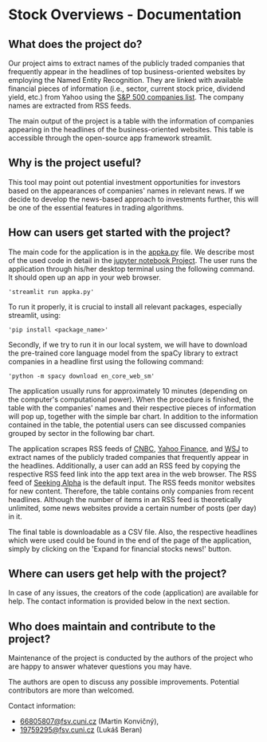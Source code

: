 # Stock Overviews - Documentation
## What does the project do?
Our project aims to extract names of the publicly traded companies that frequently appear in the headlines of top business-oriented websites by employing the Named Entity Recognition. They are linked with available financial pieces of information (i.e., sector, current stock price, dividend yield, etc.) from Yahoo using the [S&P 500 companies list](https://en.wikipedia.org/wiki/List_of_S%26P_500_companies). The company names are extracted from RSS feeds.

The main output of the project is a table with the information of companies appearing in the headlines of the business-oriented websites. This table is accessible through the open-source app framework streamlit. 

## Why is the project useful?
This tool may point out potential investment opportunities for investors based on the appearances of companies' names in relevant news. If we decide to develop the news-based approach to investments further, this will be one of the essential features in trading algorithms.

## How can users get started with the project?
The main code for the application is in the [appka.py](appka.py) file. We describe most of the used code in detail in the [jupyter notebook Project](Project.ipynb). The user runs the application through his/her desktop terminal using the following command. It should open up an app in your web browser.

    'streamlit run appka.py'

To run it properly, it is crucial to install all relevant packages, especially streamlit, using:

    'pip install <package_name>'

Secondly, if we try to run it in our local system, we will have to download the pre-trained core language model from the spaCy library to extract companies in a headline first using the following command:

    'python -m spacy download en_core_web_sm'

    
The application usually runs for approximately 10 minutes (depending on the computer's computational power). When the procedure is finished, the table with the companies' names and their respective pieces of information will pop up, together with the simple bar chart. In addition to the information contained in the table, the potential users can see discussed companies grouped by sector in the following bar chart.

The application scrapes RSS feeds of [CNBC](https://www.cnbc.com/id/15839135/device/rss/rss.html?fbclid=IwAR2o0zeWtmgEwZob45_F6e02pkTVo9uBGL0VI1GQv8mPyScEFY-hn9t089Y), [Yahoo Finance](https://finance.yahoo.com/news/rssindex), and [WSJ](https://feeds.a.dj.com/rss/RSSMarketsMain.xml?fbclid=IwAR17gY8vV2SdoTLP_35v7zGYmPireg5xIX_y1VEgPYRoXVd5jVouoKRlXAc) to extract names of the publicly traded companies that frequently appear in the headlines. Additionally, a user can add an RSS feed by copying the respective RSS feed link into the app text area in the web browser. The RSS feed of [Seeking Alpha](https://seekingalpha.com/feed.xml) is the default input. The RSS feeds monitor websites for new content. Therefore, the table contains only companies from recent headlines. Although the number of items in an RSS feed is theoretically unlimited, some news websites provide a certain number of posts (per day) in it.

The final table is downloadable as a CSV file. Also, the respective headlines which were used could be found in the end of the page of the application, simply by clicking on the 'Expand for financial stocks news!' button.
 
## Where can users get help with the project?
In case of any issues, the creators of the code (application) are available for help. The contact information is provided below in the next section.

## Who does maintain and contribute to the project?
Maintenance of the project is conducted by the authors of the project who are happy to answer whatever questions you may have. 

The authors are open to discuss any possible improvements. Potential contributors are more than welcomed.

Contact information:
 - 66805807@fsv.cuni.cz (Martin Konvičný),
 - 19759295@fsv.cuni.cz (Lukáš Beran)
